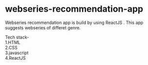 # webseries-recommendation-app

Webseries recommendation app is build by using ReactJS . This app suggests webseries of differet genre.

Tech stack-\
1.HTML\
2.CSS\
3.javascript\
4.ReactJS


